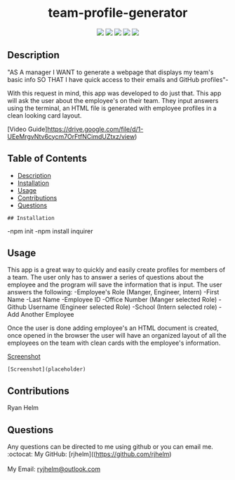 <h1 align="center">team-profile-generator</h1>
  
<p align="center">
    <img src="https://img.shields.io/badge/Javascript-yellow" />
    <img src="https://img.shields.io/badge/-node.js-green" />
    <img src="https://img.shields.io/badge/-inquirer-red" >
    <img src="https://img.shields.io/badge/-screencastify-lightgrey" />
    <img src="https://img.shields.io/badge/-bulma-blue" />
</p>
 
## Description

   "AS A manager
   I WANT to generate a webpage that displays my team's basic info
   SO THAT I have quick access to their emails and GitHub profiles"-
    
   With this request in mind, this app was developed to do just that.
   This app will ask the user about the employee's on their team.
   They input answers using the terminal, an HTML file is generated with employee profiles in a clean looking card layout.
   <br />

   [Video Guide]https://drive.google.com/file/d/1-UEeMrgvNtv6cycm7OrFtfNCimdUZtxz/view)
    <br />
    
## Table of Contents

   - [Description](#description)
   - [Installation](#install)
   - [Usage](#usage)
   - [Contributions](#contributors)
   - [Questions](#questions)

    ## Installation
   -npm init
   -npm install inquirer

  ## Usage
   This app is a great way to quickly and easily create profiles for members of a team.
   The user only has to answer a series of questions about the employee and the program will save the information that is input.
   The user answers the following:
    -Employee's Role (Manger, Engineer, Intern)
    -First Name
    -Last Name
    -Employee ID
    -Office Number (Manger selected Role)
    -Github Username (Engineer selected Role)
    -School (Intern selected role)
    -Add Another Employee
  
   Once the user is done adding employee's an HTML document is created, once opened in the browser the user will have an organized layout of all the employees on the team with      clean cards with the employee's information.
   
   [Screenshot](https://github.com/rjhelm/team-profile-generator/blob/main/assets/team.PNG?raw=true)

  
    
    [Screenshot](placeholder)
    
   ## Contributions
   Ryan Helm

   ## Questions
   Any questions can be directed to me using github or you can email me.
    <br />
    :octocat: My GitHub: [rjhelm]((https://github.com/rjhelm)<br />
    <br />
    My Email: ryjhelm@outlook.com<br />
